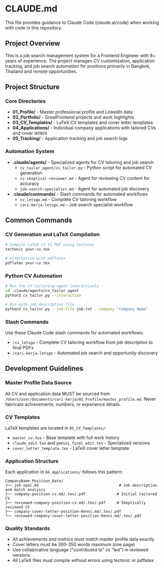 # CLAUDE.md

This file provides guidance to Claude Code (claude.ai/code) when working with code in this repository.

## Project Overview

This is a job search management system for a Frontend Engineer with 8+ years of experience. The project manages CV customization, application tracking, and job search automation for positions primarily in Bangkok, Thailand and remote opportunities.

## Project Structure

### Core Directories
- **01_Profile/** - Master professional profile and LinkedIn data
- **02_Portfolio/** - GreatFrontend projects and work highlights
- **03_CV_Templates/** - LaTeX CV templates and cover letter templates
- **04_Applications/** - Individual company applications with tailored CVs and cover letters
- **05_Tracking/** - Application tracking and job search logs

### Automation System
- **.claude/agents/** - Specialized agents for CV tailoring and job search
  - `cv_tailor_agent/cv_tailor.py` - Python script for automated CV generation
  - `cv-skeptical-reviewer.md` - Agent for reviewing CV content for accuracy
  - `job-search-specialist.md` - Agent for automated job discovery
- **.claude/commands/** - Slash commands for automated workflows
  - `cv_letsgo.md` - Complete CV tailoring workflow
  - `cari-kerja-letsgo.md` - Job search specialist workflow

## Common Commands

### CV Generation and LaTeX Compilation
```bash
# Compile LaTeX CV to PDF using tectonic
tectonic your-cv.tex

# Alternative with pdflatex
pdflatex your-cv.tex
```

### Python CV Automation
```bash
# Run the CV tailoring agent interactively
cd .claude/agents/cv_tailor_agent
python3 cv_tailor.py --interactive

# Run with job description file
python3 cv_tailor.py --job-file job.txt --company "Company Name"
```

### Slash Commands
Use these Claude Code slash commands for automated workflows:
- `/cv_letsgo` - Complete CV tailoring workflow from job description to final PDFs
- `/cari-kerja-letsgo` - Automated job search and opportunity discovery

## Development Guidelines

### Master Profile Data Source
All CV and application data MUST be sourced from `/Users/user/Documents/cari-kerja/01_Profile/master_profile.md`. Never fabricate achievements, numbers, or experience details.

### CV Templates
LaTeX templates are located in `03_CV_Templates/`:
- `master_cv.tex` - Base template with full work history
- `claude_edit.tex` and `gemini_final_edit.tex` - Specialized versions
- `cover_letter_template.tex` - LaTeX cover letter template

### Application Structure
Each application in `04_Applications/` follows this pattern:
```
CompanyName_Position_Date/
├── job-spec.md                                    # Job description and match analysis
├── company-position-cv.md/.tex/.pdf              # Initial tailored CV
├── reviewed-company-position-cv.md/.tex/.pdf     # Skeptically reviewed CV
├── company-cover-letter-position-Kenni.md/.tex/.pdf
└── reviewed-company-cover-letter-position-Kenni.md/.tex/.pdf
```

### Quality Standards
- All achievements and metrics must match master profile data exactly
- Cover letters must be 300-350 words maximum (one page)
- Use collaborative language ("contributed to" vs "led") in reviewed versions
- All LaTeX files must compile without errors using tectonic or pdflatex